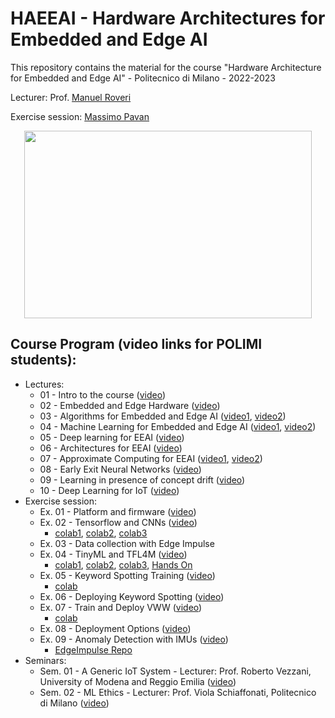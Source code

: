 # HAEEAI - Hardware Architectures for Embedded and Edge AI
This repository contains the material for the course "Hardware Architecture for Embedded and Edge AI" - Politecnico di Milano - 2022-2023

Lecturer: Prof. [Manuel Roveri](https://roveri.faculty.polimi.it/)

Exercise session: [Massimo Pavan](https://pavmassimo.github.io/)

<p align="center">
    <img width="460" height="300" src="https://github.com/AI-Tech-Research-Lab/HAEEAI/assets/15632855/c84fecb4-1aa1-4e68-8ad5-35054822b568">
</p>

## Course Program (video links for POLIMI students): 

- Lectures: 
  - 01 - Intro to the course ([video](https://politecnicomilano.webex.com/webappng/sites/politecnicomilano/recording/fd53888f94c0103b9b67005056812ecb/playback))
  - 02 - Embedded and Edge Hardware ([video](https://politecnicomilano.webex.com/webappng/sites/politecnicomilano/recording/5712a72c9653103b9d33005056829d03/playback))
  - 03 - Algorithms for Embedded and Edge AI ([video1](https://politecnicomilano.webex.com/politecnicomilano/ldr.php?RCID=1cfbd6a2386eb41cfd2f8f79e208f5d4), [video2](https://politecnicomilano.webex.com/politecnicomilano/ldr.php?RCID=bd324b94a28c06f2e127011917d7f18e))
  - 04 - Machine Learning for Embedded and Edge AI ([video1](https://politecnicomilano.webex.com/recordingservice/sites/politecnicomilano/recording/ad1770ada541103bbffc005056811801/playback?from_login=true), [video2](https://politecnicomilano.webex.com/recordingservice/sites/politecnicomilano/recording/4433554aa6d4103bb7df005056814163/playback?from_login=true))
  - 05 - Deep learning for EEAI ([video](https://politecnicomilano.webex.com/politecnicomilano/ldr.php?RCID=0bfcb3411f30f9cc60e0da0c1537bb9b))
  - 06 - Architectures for EEAI ([video](https://politecnicomilano.webex.com/politecnicomilano/ldr.php?RCID=d8546dc96ee650fb56286623bbba01ca))
  - 07 - Approximate Computing for EEAI ([video1](https://politecnicomilano.webex.com/politecnicomilano/ldr.php?RCID=31f0884e8ffde542f686cae41149401f), [video2](https://politecnicomilano.webex.com/politecnicomilano/ldr.php?RCID=04eba7115e8128e276e37efafa30ab61))
  - 08 - Early Exit Neural Networks ([video](https://politecnicomilano.webex.com/politecnicomilano/ldr.php?RCID=d273f0dbca49f7e9e5f554b270fb7cab))
  - 09 - Learning in presence of concept drift ([video](https://politecnicomilano.webex.com/politecnicomilano/ldr.php?RCID=b4dcded417170c3a31d65a456537bfd6))
  - 10 - Deep Learning for IoT ([video](https://politecnicomilano.webex.com/politecnicomilano/ldr.php?RCID=3603e189eb54fffdd50d15e61f9565b7))
- Exercise session: 
  - Ex. 01 - Platform and firmware ([video](https://politecnicomilano.webex.com/recordingservice/sites/politecnicomilano/recording/f70f7354a153103bbff3005056819912/playback?from_login=true))
  - Ex. 02 - Tensorflow and CNNs ([video](https://politecnicomilano.webex.com/recordingservice/sites/politecnicomilano/recording/5c6094d6ac54103bb69b00505681573b/playback))
    - [colab1](https://oreil.ly/NN6Mj), [colab2](https://colab.research.google.com/github/tinyMLx/colabs/blob/master/2-3-5-FashionMNISTConvolutions.ipynb#scrollTo=C0tFgT1MMKi6), [colab3](https://colab.research.google.com/github/tinyMLx/colabs/blob/master/2-3-9-AssignmentQuestion.ipynb)  
  - Ex. 03 - Data collection with Edge Impulse
  - Ex. 04 - TinyML and TFL4M ([video](https://politecnicomilano.webex.com/politecnicomilano/ldr.php?RCID=507656f23b037a526faaee6029cca24a))
    - [colab1](https://colab.research.google.com/github/tinyMLx/colabs/blob/master/3-3-7-RunningTFLiteModels.ipynb), [colab2](https://colab.research.google.com/github/tinyMLx/colabs/blob/master/3-3-10-TFLiteOptimizations.ipynb#scrollTo=0RTZmndkcZFP), [colab3](https://colab.research.google.com/github/tinyMLx/colabs/blob/master/3-3-12-QAT.ipynb#scrollTo=w7fztWsAOHTz), [Hands On](https://colab.research.google.com/drive/1vAXuU9bDbD90W6fnpx1crvbQrzpnOcaU?usp=sharing)
  - Ex. 05 - Keyword Spotting Training ([video](https://politecnicomilano.webex.com/politecnicomilano/ldr.php?RCID=f426453cfddce08229bc31ce79f2493b))
    - [colab](https://colab.research.google.com/drive/1YH6vXlDzzCRZOT-sLx50TNAE-LhVkcOK?usp=sharing)
  - Ex. 06 - Deploying Keyword Spotting ([video](https://politecnicomilano.webex.com/politecnicomilano/ldr.php?RCID=72c921a33c9da58f0750bbd4cafde140))
  - Ex. 07 - Train and Deploy VWW ([video](https://politecnicomilano.webex.com/politecnicomilano/ldr.php?RCID=0e1307d9cec01280715ffc380a8646d2))
    - [colab](https://colab.research.google.com/drive/1dwGMx3OmzoOo0aGEpRYD7uRTVJc98iQh?usp=sharing)
  - Ex. 08 - Deployment Options ([video](https://politecnicomilano.webex.com/politecnicomilano/ldr.php?RCID=d412e200d02c39565bffa8070d4c1f35))
  - Ex. 09 - Anomaly Detection with IMUs ([video](https://politecnicomilano.webex.com/politecnicomilano/ldr.php?RCID=08296d15821794817883ecd7d54c8a58))
    - [EdgeImpulse Repo](https://studio.edgeimpulse.com/public/231558/latest)
- Seminars:
  - Sem. 01 - A Generic IoT System - Lecturer: Prof. Roberto Vezzani, University of Modena and Reggio Emilia ([video](https://politecnicomilano.webex.com/politecnicomilano/ldr.php?RCID=21e8f390930a54a2e89b64eabdc9b5e7))
  - Sem. 02 - ML Ethics - Lecturer: Prof. Viola Schiaffonati, Politecnico di Milano ([video](https://politecnicomilano.webex.com/politecnicomilano/ldr.php?RCID=94836243d6ed4d0fa9bd587d5eed1733))
